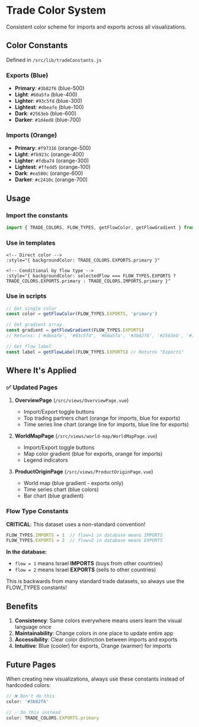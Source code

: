 # Trade Color System

Consistent color scheme for imports and exports across all visualizations.

## Color Constants

Defined in `/src/lib/tradeConstants.js`

### Exports (Blue)
- **Primary**: `#3b82f6` (blue-500)
- **Light**: `#60a5fa` (blue-400)
- **Lighter**: `#93c5fd` (blue-300)
- **Lightest**: `#dbeafe` (blue-100)
- **Dark**: `#2563eb` (blue-600)
- **Darker**: `#1d4ed8` (blue-700)

### Imports (Orange)
- **Primary**: `#f97316` (orange-500)
- **Light**: `#fb923c` (orange-400)
- **Lighter**: `#fdba74` (orange-300)
- **Lightest**: `#ffedd5` (orange-100)
- **Dark**: `#ea580c` (orange-600)
- **Darker**: `#c2410c` (orange-700)

## Usage

### Import the constants
```javascript
import { TRADE_COLORS, FLOW_TYPES, getFlowColor, getFlowGradient } from '@/lib/tradeConstants'
```

### Use in templates
```vue
<!-- Direct color -->
:style="{ backgroundColor: TRADE_COLORS.EXPORTS.primary }"

<!-- Conditional by flow type -->
:style="{ backgroundColor: selectedFlow === FLOW_TYPES.EXPORTS ? TRADE_COLORS.EXPORTS.primary : TRADE_COLORS.IMPORTS.primary }"
```

### Use in scripts
```javascript
// Get single color
const color = getFlowColor(FLOW_TYPES.EXPORTS, 'primary')

// Get gradient array
const gradient = getFlowGradient(FLOW_TYPES.EXPORTS)
// Returns: ['#dbeafe', '#93c5fd', '#60a5fa', '#3b82f6', '#2563eb', '#1d4ed8']

// Get flow label
const label = getFlowLabel(FLOW_TYPES.EXPORTS) // Returns "Exports"
```

## Where It's Applied

### ✅ Updated Pages

1. **OverviewPage** (`/src/views/OverviewPage.vue`)
   - Import/Export toggle buttons
   - Top trading partners chart (orange for imports, blue for exports)
   - Time series line chart (orange line for imports, blue line for exports)

2. **WorldMapPage** (`/src/views/world-map/WorldMapPage.vue`)
   - Import/Export toggle buttons
   - Map color gradient (blue for exports, orange for imports)
   - Legend indicators

3. **ProductOriginPage** (`/src/views/ProductOriginPage.vue`)
   - World map (blue gradient - exports only)
   - Time series chart (blue colors)
   - Bar chart (blue gradient)

### Flow Type Constants

**CRITICAL**: This dataset uses a non-standard convention!

```javascript
FLOW_TYPES.IMPORTS = 1  // flow=1 in database means IMPORTS
FLOW_TYPES.EXPORTS = 2  // flow=2 in database means EXPORTS
```

**In the database:**
- `flow = 1` means Israel **IMPORTS** (buys from other countries) 
- `flow = 2` means Israel **EXPORTS** (sells to other countries)

This is backwards from many standard trade datasets, so always use the FLOW_TYPES constants!

## Benefits

1. **Consistency**: Same colors everywhere means users learn the visual language once
2. **Maintainability**: Change colors in one place to update entire app
3. **Accessibility**: Clear color distinction between imports and exports
4. **Intuitive**: Blue (cooler) for exports, Orange (warmer) for imports

## Future Pages

When creating new visualizations, always use these constants instead of hardcoded colors:

```javascript
// ❌ Don't do this
color: '#3b82f6'

// ✅ Do this instead
color: TRADE_COLORS.EXPORTS.primary
```
